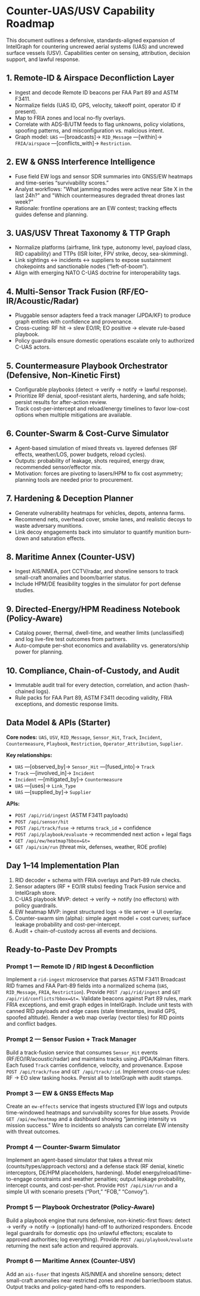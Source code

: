 # Counter-UAS/USV Capability Roadmap

This document outlines a defensive, standards-aligned expansion of IntelGraph for countering uncrewed aerial systems (UAS) and uncrewed surface vessels (USV). Capabilities center on sensing, attribution, decision support, and lawful response.

## 1. Remote-ID & Airspace Deconfliction Layer

- Ingest and decode Remote ID beacons per FAA Part 89 and ASTM F3411.
- Normalize fields (UAS ID, GPS, velocity, takeoff point, operator ID if present).
- Map to FRIA zones and local no-fly overlays.
- Correlate with ADS-B/UTM feeds to flag unknowns, policy violations, spoofing patterns, and misconfiguration vs. malicious intent.
- Graph model: `UAS` —[broadcasts]→ `RID_Message` —[within]→ `FRIA/airspace` —[conflicts_with]→ `Restriction`.

## 2. EW & GNSS Interference Intelligence

- Fuse field EW logs and sensor SDR summaries into GNSS/EW heatmaps and time-series “survivability scores.”
- Analyst workflows: "What jamming modes were active near Site X in the last 24h?" and "Which countermeasures degraded threat drones last week?"
- Rationale: frontline operations are an EW contest; tracking effects guides defense and planning.

## 3. UAS/USV Threat Taxonomy & TTP Graph

- Normalize platforms (airframe, link type, autonomy level, payload class, RID capability) and TTPs (ISR loiter, FPV strike, decoy, sea-skimming).
- Link sightings ↔ incidents ↔ suppliers to expose sustainment chokepoints and sanctionable nodes (“left-of-boom”).
- Align with emerging NATO C-UAS doctrine for interoperability tags.

## 4. Multi-Sensor Track Fusion (RF/EO-IR/Acoustic/Radar)

- Pluggable sensor adapters feed a track manager (JPDA/KF) to produce graph entities with confidence and provenance.
- Cross-cueing: RF hit → slew EO/IR; EO positive → elevate rule-based playbook.
- Policy guardrails ensure domestic operations escalate only to authorized C-UAS actors.

## 5. Countermeasure Playbook Orchestrator (Defensive, Non-Kinetic First)

- Configurable playbooks (detect → verify → notify → lawful response).
- Prioritize RF denial, spoof-resistant alerts, hardening, and safe holds; persist results for after-action review.
- Track cost-per-intercept and reload/energy timelines to favor low-cost options when multiple mitigations are available.

## 6. Counter-Swarm & Cost-Curve Simulator

- Agent-based simulation of mixed threats vs. layered defenses (RF effects, weather/LOS, power budgets, reload cycles).
- Outputs: probability of leakage, shots required, energy draw, recommended sensor/effector mix.
- Motivation: forces are pivoting to lasers/HPM to fix cost asymmetry; planning tools are needed prior to procurement.

## 7. Hardening & Deception Planner

- Generate vulnerability heatmaps for vehicles, depots, antenna farms.
- Recommend nets, overhead cover, smoke lanes, and realistic decoys to waste adversary munitions.
- Link decoy engagements back into simulator to quantify munition burn-down and saturation effects.

## 8. Maritime Annex (Counter-USV)

- Ingest AIS/NMEA, port CCTV/radar, and shoreline sensors to track small-craft anomalies and boom/barrier status.
- Include HPM/DE feasibility toggles in the simulator for port defense studies.

## 9. Directed-Energy/HPM Readiness Notebook (Policy-Aware)

- Catalog power, thermal, dwell-time, and weather limits (unclassified) and log live-fire test outcomes from partners.
- Auto-compute per-shot economics and availability vs. generators/ship power for planning.

## 10. Compliance, Chain-of-Custody, and Audit

- Immutable audit trail for every detection, correlation, and action (hash-chained logs).
- Rule packs for FAA Part 89, ASTM F3411 decoding validity, FRIA exceptions, and domestic response limits.

## Data Model & APIs (Starter)

**Core nodes:** `UAS`, `USV`, `RID_Message`, `Sensor_Hit`, `Track`, `Incident`, `Countermeasure`, `Playbook`, `Restriction`, `Operator_Attribution`, `Supplier`.

**Key relationships:**

- `UAS` —[observed_by]→ `Sensor_Hit` —[fused_into]→ `Track`
- `Track` —[involved_in]→ `Incident`
- `Incident` —[mitigated_by]→ `Countermeasure`
- `UAS` —[uses]→ `Link_Type`
- `UAS` —[supplied_by]→ `Supplier`

**APIs:**

- `POST /api/rid/ingest` (ASTM F3411 payloads)
- `POST /api/sensor/hit`
- `POST /api/track/fuse` → returns `track_id` + confidence
- `POST /api/playbook/evaluate` → recommended next action + legal flags
- `GET /api/ew/heatmap?bbox=&t=`
- `GET /api/sim/run` (threat mix, defenses, weather, ROE profile)

## Day 1–14 Implementation Plan

1. RID decoder + schema with FRIA overlays and Part-89 rule checks.
2. Sensor adapters (RF + EO/IR stubs) feeding Track Fusion service and IntelGraph store.
3. C-UAS playbook MVP: detect → verify → notify (no effectors) with policy guardrails.
4. EW heatmap MVP: ingest structured logs → tile server → UI overlay.
5. Counter-swarm sim (alpha): simple agent model + cost curves; surface leakage probability and cost-per-intercept.
6. Audit + chain-of-custody across all events and decisions.

## Ready-to-Paste Dev Prompts

### Prompt 1 — Remote ID / RID Ingest & Deconfliction

Implement a `rid-ingest` microservice that parses ASTM F3411 Broadcast RID frames and FAA Part-89 fields into a normalized schema (`UAS`, `RID_Message`, `FRIA`, `Restriction`). Provide `POST /api/rid/ingest` and `GET /api/rid/conflicts?bbox=&t=`. Validate beacons against Part 89 rules, mark FRIA exceptions, and emit graph edges in IntelGraph. Include unit tests with canned RID payloads and edge cases (stale timestamps, invalid GPS, spoofed altitude). Render a web map overlay (vector tiles) for RID points and conflict badges.

### Prompt 2 — Sensor Fusion + Track Manager

Build a track-fusion service that consumes `Sensor_Hit` events (RF/EO/IR/acoustic/radar) and maintains tracks using JPDA/Kalman filters. Each fused `Track` carries confidence, velocity, and provenance. Expose `POST /api/track/fuse` and `GET /api/track/:id`. Implement cross-cue rules: RF → EO slew tasking hooks. Persist all to IntelGraph with audit stamps.

### Prompt 3 — EW & GNSS Effects Map

Create an `ew-effects` service that ingests structured EW logs and outputs time-windowed heatmaps and survivability scores for blue assets. Provide `GET /api/ew/heatmap` and a dashboard showing “jamming intensity vs mission success.” Wire to incidents so analysts can correlate EW intensity with threat outcomes.

### Prompt 4 — Counter-Swarm Simulator

Implement an agent-based simulator that takes a threat mix (counts/types/approach vectors) and a defense stack (RF denial, kinetic interceptors, DE/HPM placeholders, hardening). Model energy/reload/time-to-engage constraints and weather penalties; output leakage probability, intercept counts, and cost-per-shot. Provide `POST /api/sim/run` and a simple UI with scenario presets (“Port,” “FOB,” “Convoy”).

### Prompt 5 — Playbook Orchestrator (Policy-Aware)

Build a playbook engine that runs defensive, non-kinetic-first flows: detect → verify → notify → (optionally) hand-off to authorized responders. Encode legal guardrails for domestic ops (no unlawful effectors; escalate to approved authorities; log everything). Provide `POST /api/playbook/evaluate` returning the next safe action and required approvals.

### Prompt 6 — Maritime Annex (Counter-USV)

Add an `ais-fuser` that ingests AIS/NMEA and shoreline sensors; detect small-craft anomalies near restricted zones and model barrier/boom status. Output tracks and policy-gated hand-offs to responders.
